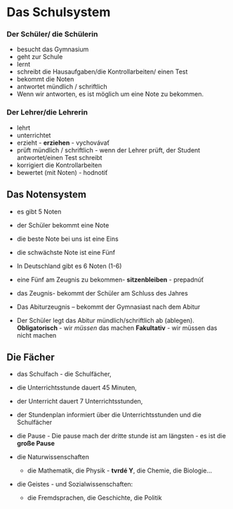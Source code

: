 # Das Schulsystem

### Der Schüler/ die Schülerin
 - besucht das Gymnasium
 - geht zur Schule
 - lernt
 - schreibt die Hausaufgaben/die Kontrollarbeiten/ einen Test
 - bekommt die Noten
 - antwortet mündlich / schriftlich
 - Wenn wir antworten, es ist möglich um eine Note zu bekommen.

### Der Lehrer/die Lehrerin
 - lehrt
 - unterrichtet
 - erzieht - **erziehen** - vychovávať
 - prüft mündlich / schriftlich - wenn der Lehrer prüft, der Student antwortet/einen Test schreibt
 - korrigiert die Kontrollarbeiten
 - bewertet (mit Noten) - hodnotiť

## Das Notensystem
 - es gibt 5 Noten
 - der Schüler bekommt eine Note
 - die beste Note bei uns ist eine Eins 
 - die schwächste Note ist eine Fünf
 - In Deutschland gibt es 6 Noten (1-6)
 - eine Fünf am Zeugnis zu bekommen- **sitzenbleiben** - prepadnúť

 - das Zeugnis- bekommt der Schüler am Schluss des Jahres
 - Das Abiturzeugnis – bekommt der Gymnasiast nach dem Abitur
 - Der Schüler legt das Abitur mündlich/schriftlich ab (ablegen).
 **Obligatorisch** - wir *müssen* das machen
 **Fakultativ** - wir müssen das nicht machen

## Die Fächer

 - das Schulfach - die Schulfächer,
 - die Unterrichtsstunde dauert 45 Minuten,
 - der Unterricht dauert 7 Unterrichtsstunden,
 - der Stundenplan informiert über die Unterrichtsstunden und die Schulfächer
 - die Pause - Die pause mach der dritte stunde ist am längsten - es ist die **große Pause**

 - die Naturwissenschaften
   - die Mathematik, die Physik - **tvrdé Y**, die Chemie, die Biologie…
 - die Geistes - und Sozialwissenschaften:
   - die Fremdsprachen, die Geschichte, die Politik
